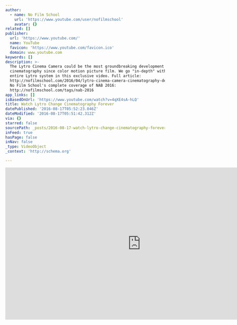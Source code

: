 ```yaml
---
author:
  - name: No Film School
    url: 'https://www.youtube.com/user/nofilmschool'
    avatar: {}
related: []
publisher:
  url: 'https://www.youtube.com/'
  name: YouTube
  favicon: 'https://www.youtube.com/favicon.ico'
  domain: www.youtube.com
keywords: []
description: >-
  The Lytro Cinema Camera could be the most groundbreaking development in
  cinematography since color motion picture film. We go "in-depth" with the
  entire Lytro system in this exclusive video. Full article:
  http://nofilmschool.com/2016/04/lytro-cinema-camera-cinematography-demo From
  No Film School's complete coverage of NAB 2016:
  http://nofilmschool.com/tags/nab-2016
app_links: []
isBasedOnUrl: 'https://www.youtube.com/watch?v=4qXE4sA-hLQ'
title: Watch Lytro Change Cinematography Forever
datePublished: '2016-08-17T05:52:23.046Z'
dateModified: '2016-08-17T05:51:42.312Z'
via: {}
starred: false
sourcePath: _posts/2016-08-17-watch-lytro-change-cinematography-forever.md
inFeed: true
hasPage: false
inNav: false
_type: VideoObject
_context: 'http://schema.org'

---
```

<iframe src="https://cdn.embedly.com/widgets/media.html?src=https%3A%2F%2Fwww.youtube.com%2Fembed%2F4qXE4sA-hLQ%3Ffeature%3Doembed&amp;url=http%3A%2F%2Fwww.youtube.com%2Fwatch%3Fv%3D4qXE4sA-hLQ&amp;image=https%3A%2F%2Fi.ytimg.com%2Fvi%2F4qXE4sA-hLQ%2Fhqdefault.jpg&amp;key=b7d04c9b404c499eba89ee7072e1c4f7&amp;type=text%2Fhtml&amp;schema=youtube" width="854" height="480" scrolling="no" frameborder="0" allowfullscreen="" style=""></iframe>